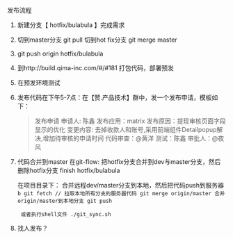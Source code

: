 

发布流程
1. 新建分支【 hotfix/bulabula 】完成需求
2. 切到master分支 git pull 切到hot fix分支 git merge master
3. git push origin hotfix/bulabula
4. 到http://build.qima-inc.com/#/#181 打包代码，部署预发
5. 在预发环境测试
6. 发布代码在下午5-7点：在【赞.产品技术】群中，发一个发布申请，模板如下：
    >发布申请
    申请人: 陈鑫
    发布应用：matrix
    发布原因：提现审核页面字段显示的优化
    变更内容:  去掉收款人和账号,采用前端组件Detailpopup解决,增加待审核的申请时间
    代码审查：@黄洋
    测试：陈鑫
    审批人：@夜风

7. 代码合并到master
    在git-flow: 把hotfix分支合并到dev与master分支，然后删除hotfix分支
        finish hotfix/bulabula

    在项目目录下：
        合并远程dev/master分支到本地，然后把代码push到服务器
        ```b
        git fetch // 拉取本地所有分支的服务器代码
        git merge origin/master 合并origin/master到本地分支
        git push
        ```

        或者执行shell文件 ./git_sync.sh

8. 找人发布？
